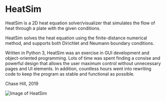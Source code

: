 # HeatSim

HeatSim is a 2D heat equation solver/visualizer that simulates the flow of heat through a plate with the given conditions.

HeatSim solves the heat equation using the finite-distance numerical method, and supports both Dirichlet and Neumann boundary conditions.

Written in Python 3, HeatSim was an exercise in GUI development and object-oriented programming. Lots of time was spent finding a consise and powerful design that allows the user maximum control without unnecessary pages and UI elements. In addition, countless hours went into rewriting code to keep the program as stable and functional as possible.

Chase Hill, 2019

![Image of HeatSim](https://user-images.githubusercontent.com/1311907/64072060-4be6d080-cc3d-11e9-9ff7-cb337f390068.png)
